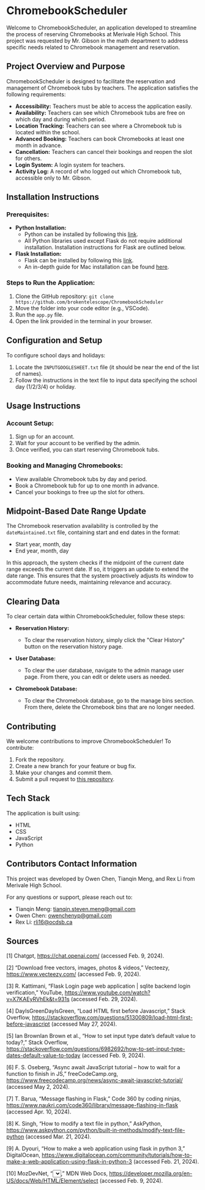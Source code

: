 # ChromebookScheduler

Welcome to ChromebookScheduler, an application developed to streamline the process of reserving Chromebooks at Merivale High School. This project was requested by Mr. Gibson in the math department to address specific needs related to Chromebook management and reservation.

## Project Overview and Purpose

ChromebookScheduler is designed to facilitate the reservation and management of Chromebook tubs by teachers. The application satisfies the following requirements:

- **Accessibility:** Teachers must be able to access the application easily.
- **Availability:** Teachers can see which Chromebook tubs are free on which day and during which period.
- **Location Tracking:** Teachers can see where a Chromebook tub is located within the school.
- **Advanced Booking:** Teachers can book Chromebooks at least one month in advance.
- **Cancellation:** Teachers can cancel their bookings and reopen the slot for others.
- **Login System:** A login system for teachers.
- **Activity Log:** A record of who logged out which Chromebook tub, accessible only to Mr. Gibson.

## Installation Instructions

### Prerequisites:
- **Python Installation:**
  - Python can be installed by following this [link](https://www.python.org/downloads/). 
  - All Python libraries used except Flask do not require additional installation. Installation instructions for Flask are outlined below.
- **Flask Installation:**
  - Flask can be installed by following this [link](https://flask.palletsprojects.com/en/3.0.x/installation/).
  - An in-depth guide for Mac installation can be found [here](https://www.youtube.com/watch?v=B1Qcb5xQ96M).

### Steps to Run the Application:
1. Clone the GitHub repository: `git clone https://github.com/brokentelescope/ChromebookScheduler`
2. Move the folder into your code editor (e.g., VSCode).
3. Run the `app.py` file.
4. Open the link provided in the terminal in your browser.

## Configuration and Setup

To configure school days and holidays:
1. Locate the `INPUTGOOGLESHEET.txt` file (it should be near the end of the list of names).
2. Follow the instructions in the text file to input data specifying the school day (1/2/3/4) or holiday.

## Usage Instructions

### Account Setup:
1. Sign up for an account.
2. Wait for your account to be verified by the admin.
3. Once verified, you can start reserving Chromebook tubs.

### Booking and Managing Chromebooks:
- View available Chromebook tubs by day and period.
- Book a Chromebook tub for up to one month in advance.
- Cancel your bookings to free up the slot for others.

## Midpoint-Based Date Range Update
The Chromebook reservation availability is controlled by the `dateMaintained.txt` file, containing start and end dates in the format:
- Start year, month, day
- End year, month, day

In this approach, the system checks if the midpoint of the current date range exceeds the current date. If so, it triggers an update to extend the date range. This ensures that the system proactively adjusts its window to accommodate future needs, maintaining relevance and accuracy.

## Clearing Data

To clear certain data within ChromebookScheduler, follow these steps:

- **Reservation History:**
  - To clear the reservation history, simply click the "Clear History" button on the reservation history page.
  
- **User Database:**
  - To clear the user database, navigate to the admin manage user page. From there, you can edit or delete users as needed.
  
- **Chromebook Database:**
  - To clear the Chromebook database, go to the manage bins section. From there, delete the Chromebook bins that are no longer needed.

## Contributing

We welcome contributions to improve ChromebookScheduler! To contribute:
1. Fork the repository.
2. Create a new branch for your feature or bug fix.
3. Make your changes and commit them.
4. Submit a pull request to [this repository](https://github.com/brokentelescope/ChromebookScheduler).

## Tech Stack

The application is built using:
- HTML
- CSS
- JavaScript
- Python

## Contributors Contact Information

This project was developed by Owen Chen, Tianqin Meng, and Rex Li from Merivale High School.

For any questions or support, please reach out to:
- Tianqin Meng: tianqin.steven.meng@gmail.com
- Owen Chen: owenchenyp@gmail.com
- Rex Li: rli16@ocdsb.ca

## Sources

[1] Chatgpt, https://chat.openai.com/ (accessed Feb. 9, 2024). 

[2] “Download free vectors, images, photos & videos,” Vecteezy, https://www.vecteezy.com/ (accessed Feb. 9, 2024). 

[3] R. Kattimani, “Flask Login page web application | sqlite backend login verification,” YouTube, https://www.youtube.com/watch?v=X7KAEyRVhEk&t=931s (accessed Feb. 29, 2024). 

[4] DayIsGreenDayIsGreen, “Load HTML first before Javascript,” Stack Overflow, https://stackoverflow.com/questions/51300809/load-html-first-before-javascript (accessed May 27, 2024). 

[5] Ian BrownIan Brown et al., “How to set input type date’s default value to today?,” Stack Overflow, https://stackoverflow.com/questions/6982692/how-to-set-input-type-dates-default-value-to-today (accessed Feb. 9, 2024). 

[6] F. S. Oseberg, “Async await JavaScript tutorial – how to wait for a function to finish in JS,” freeCodeCamp.org, https://www.freecodecamp.org/news/async-await-javascript-tutorial/ (accessed May 2, 2024). 

[7] T. Barua, “Message flashing in Flask,” Code 360 by coding ninjas, https://www.naukri.com/code360/library/message-flashing-in-flask (accessed Apr. 10, 2024). 

[8] K. Singh, “How to modify a text file in python,” AskPython, https://www.askpython.com/python/built-in-methods/modify-text-file-python (accessed Mar. 21, 2024). 

[9] A. Dyouri, “How to make a web application using flask in python 3,” DigitalOcean, https://www.digitalocean.com/community/tutorials/how-to-make-a-web-application-using-flask-in-python-3 (accessed Feb. 21, 2024). 

[10] MozDevNet, “<select>: The HTML select element - HTML: Hypertext markup language: MDN</select>,” MDN Web Docs, https://developer.mozilla.org/en-US/docs/Web/HTML/Element/select (accessed Feb. 9, 2024). 
